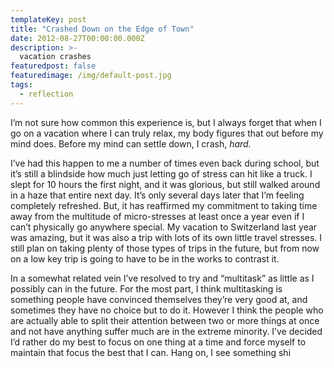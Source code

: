```yaml
---
templateKey: post
title: "Crashed Down on the Edge of Town"
date: 2012-08-27T00:00:00.000Z
description: >-
  vacation crashes
featuredpost: false
featuredimage: /img/default-post.jpg
tags:
  - reflection
---
```


I’m not sure how common this experience is, but I always forget that when I go on a vacation where I can truly relax, my body figures that out before my mind does. Before my mind can settle down, I crash, *hard.*

I’ve had this happen to me a number of times even back during school, but it’s still a blindside how much just letting go of stress can hit like a truck. I slept for 10 hours the first night, and it was glorious, but still walked around in a haze that entire next day. It’s only several days later that I’m feeling completely refreshed. But, it has reaffirmed my commitment to taking time away from the multitude of micro-stresses at least once a year even if I can’t physically go anywhere special. My vacation to Switzerland last year was amazing, but it was also a trip with lots of its own little travel stresses. I still plan on taking plenty of those types of trips in the future, but from now on a low key trip is going to have to be in the works to contrast it.

In a somewhat related vein I’ve resolved to try and “multitask” as little as I possibly can in the future. For the most part, I think multitasking is something people have convinced themselves they’re very good at, and sometimes they have no choice but to do it. However I think the people who are actually able to split their attention between two or more things at once and not have anything suffer much are in the extreme minority. I’ve decided I’d rather do my best to focus on one thing at a time and force myself to maintain that focus the best that I can. Hang on, I see something shi
